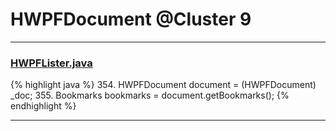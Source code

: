 # HWPFDocument @Cluster 9

***

### [HWPFLister.java](https://searchcode.com/codesearch/view/97384386/)
{% highlight java %}
354. HWPFDocument document = (HWPFDocument) _doc;
355. Bookmarks bookmarks = document.getBookmarks();
{% endhighlight %}

***

